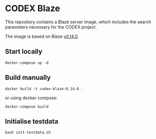 # CODEX Blaze

This repository contains a Blaze server image, which includes the search parameters necessary for the CODEX project.

The image is based on Blaze [v0.14.0](https://github.com/samply/blaze/releases/tag/v0.14.0).

## Start locally

`docker-compose up -d`

## Build manually

`docker build -t codex-blaze:0.14.0 .`

or using docker compose:

`docker-compose build`

## Initialise testdata

`bash init-testdata.sh`
